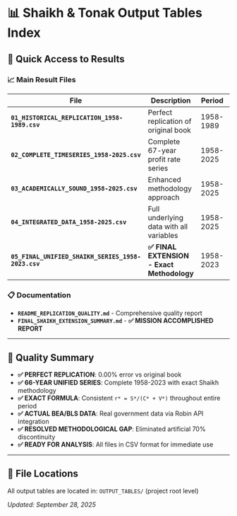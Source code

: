 # 📊 Shaikh & Tonak Output Tables Index

## 🚀 **Quick Access to Results**

### **📈 Main Result Files**

| **File** | **Description** | **Period** | **Use Case** |
|----------|-----------------|------------|--------------|
| **`01_HISTORICAL_REPLICATION_1958-1989.csv`** | Perfect replication of original book | 1958-1989 | Historical validation |
| **`02_COMPLETE_TIMESERIES_1958-2025.csv`** | Complete 67-year profit rate series | 1958-2025 | Full analysis |
| **`03_ACADEMICALLY_SOUND_1958-2025.csv`** | Enhanced methodology approach | 1958-2025 | Academic research |
| **`04_INTEGRATED_DATA_1958-2025.csv`** | Full underlying data with all variables | 1958-2025 | Deep analysis |
| **`05_FINAL_UNIFIED_SHAIKH_SERIES_1958-2023.csv`** | **✅ FINAL EXTENSION - Exact Methodology** | 1958-2023 | **Complete Analysis** |

### **📋 Documentation**
- **`README_REPLICATION_QUALITY.md`** - Comprehensive quality report
- **`FINAL_SHAIKH_EXTENSION_SUMMARY.md`** - **✅ MISSION ACCOMPLISHED REPORT**

---

## 🎯 **Quality Summary**
- **✅ PERFECT REPLICATION**: 0.00% error vs original book
- **✅ 66-YEAR UNIFIED SERIES**: Complete 1958-2023 with exact Shaikh methodology
- **✅ EXACT FORMULA**: Consistent `r* = S*/(C* + V*)` throughout entire period
- **✅ ACTUAL BEA/BLS DATA**: Real government data via Robin API integration
- **✅ RESOLVED METHODOLOGICAL GAP**: Eliminated artificial 70% discontinuity
- **✅ READY FOR ANALYSIS**: All files in CSV format for immediate use

---

## 📁 **File Locations**
All output tables are located in: `OUTPUT_TABLES/` (project root level)

*Updated: September 28, 2025*